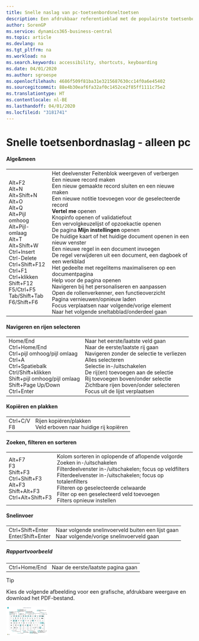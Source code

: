 ```yaml
---
title: Snelle naslag van pc-toetsenbordsneltoetsen
description: Een afdrukbaar referentieblad met de populairste toetsenbordsneltoetsen voor pc-gebruikers.
author: SorenGP
ms.service: dynamics365-business-central
ms.topic: article
ms.devlang: na
ms.tgt_pltfrm: na
ms.workload: na
ms.search.keywords: accessibility, shortcuts, keyboarding
ms.date: 04/01/2020
ms.author: sgroespe
ms.openlocfilehash: 4686f509f81ba31e3215687630cc14f0a6e45402
ms.sourcegitcommit: 88e4b30eaf6fa32af0c1452ce2f85ff1111c75e2
ms.translationtype: HT
ms.contentlocale: nl-BE
ms.lasthandoff: 04/01/2020
ms.locfileid: "3181741"
---
```

# <a name="keyboard-quick-reference---pc-only"></a>Snelle toetsenbordnaslag - alleen pc

#### <a name="general"></a>Alge&meen
|||  
|-|-|
|Alt+F2<br />Alt+N<br />Alt+Shift+N<br />Alt+O<br />Alt+Q<br />Alt+Pijl omhoog<br />Alt+Pijl-omlaag<br />Alt+T<br />Alt+Shift+W<br />Ctrl+Insert<br />Ctrl-Delete<br />Ctrl+Shift+F12<br />Ctrl+F1<br />Ctrl+klikken<br />Shift+F12<br />F5/Ctrl+F5<br />Tab/Shift+Tab<br />F6/Shift+F6<br />|Het deelvenster Feitenblok weergeven of verbergen<br />Een nieuwe record maken<br />Een nieuw gemaakte record sluiten en een nieuwe maken<br />Een nieuwe notitie toevoegen voor de geselecteerde record<br />**Vertel me** openen<br />Knopinfo openen of validatiefout<br />Een vervolgkeuzelijst of opzoekactie openen<br />De pagina **Mijn instellingen** openen<br />De huidige kaart of het huidige document openen in een nieuw venster<br />Een nieuwe regel in een document invoegen<br />De regel verwijderen uit een document, een dagboek of een werkblad<br />Het gedeelte met regelitems maximaliseren op een documentpagina<br />Help voor de pagina openen<br />Navigeren bij het personaliseren en aanpassen<br />Open de rollenverkenner, een functieoverzicht<br />Pagina vernieuwen/opnieuw laden<br />Focus verplaatsen naar volgende/vorige element<br />Naar het volgende sneltabblad/onderdeel gaan|

#### <a name="navigate--select-rows"></a>Navigeren en rijen selecteren
|||
|-|-|
|Home/End<br />Ctrl+Home/End <br />Ctrl+pijl omhoog/pijl omlaag<br />Ctrl+A <br />Ctrl+Spatiebalk<br />Ctrl/Shift+klikken<br />Shift+pijl omhoog/pijl omlaag<br />Shift+Page Up/Down<br />Ctrl+Enter|Naar het eerste/laatste veld gaan<br />Naar de eerste/laatste rij gaan<br />Navigeren zonder de selectie te verliezen<br />Alles selecteren<br />Selectie in-/uitschakelen<br /> De rij(en) toevoegen aan de selectie<br />Rij toevoegen boven/onder selectie<br />Zichtbare rijen boven/onder selecteren <br />Focus uit de lijst verplaatsen|

#### <a name="copy--paste"></a>Kopiëren en plakken
|||
|-|-|
|Ctrl+C/V<br />F8|Rijen kopiëren/plakken<br />Veld erboven naar huidige rij kopiëren|

#### <a name="search-filter--sort"></a>Zoeken, filteren en sorteren
|||
|-|-|
|Alt+F7<br />F3<br />Shift+F3<br />Ctrl+Shift+F3<br />Alt+F3<br />Shift+Alt+F3<br />Ctrl+Alt+Shift+F3|Kolom sorteren in oplopende of aflopende volgorde<br />Zoeken in-/uitschakelen<br />Filterdeelvenster in-/uitschakelen; focus op veldfilters<br />Filterdeelvenster in-/uitschakelen; focus op totalenfilters<br />Filteren op geselecteerde celwaarde<br />Filter op een geselecteerd veld toevoegen<br />Filters opnieuw instellen|

#### <a name="quick-entry"></a>Snelinvoer
|||
|-|-|
|Ctrl+Shift+Enter<br />Enter/Shift+Enter|Naar volgende snelinvoerveld buiten een lijst gaan<br />Naar volgende/vorige snelinvoerveld gaan|


##### <a name="report-preview"></a>Rapportvoorbeeld
|||
|-|-|
|Ctrl+Home/End|Naar de eerste/laatste pagina gaan|

> [!TIP]
> Kies de volgende afbeelding voor een grafische, afdrukbare weergave en download het PDF-bestand.
>
> [ ![](media/keyboard_shortcut_inline.png) ](media/keyboard_shortcuts.pdf)
